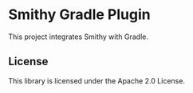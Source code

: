 # Smithy Gradle Plugin

This project integrates Smithy with Gradle.

## License

This library is licensed under the Apache 2.0 License. 
